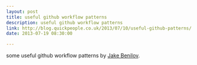 ```yaml
---
layout: post
title: useful github workflow patterns
description: useful github workflow patterns
link: http://blog.quickpeople.co.uk/2013/07/10/useful-github-patterns/
date: 2013-07-19 08:30:00

---
```


some useful github workflow patterns by <a href="http://blog.quickpeople.co.uk/author/benilovj/">Jake Benilov</a>.
